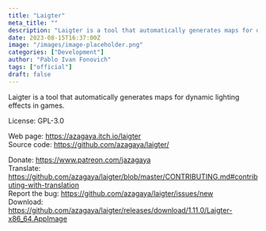 ```yaml
---
title: "Laigter"
meta_title: ""
description: "Laigter is a tool that automatically generates maps for dynamic lighting effects in games. "
date: 2023-08-15T16:37:00Z
image: "/images/image-placeholder.png"
categories: ["Development"]
author: "Pablo Ivan Fonovich"
tags: ["official"]
draft: false
---
```


Laigter is a tool that automatically generates maps for dynamic lighting effects in games.

License: GPL-3.0

Web page: https://azagaya.itch.io/laigter  
Source code: https://github.com/azagaya/laigter/

Donate: https://www.patreon.com/jazagaya  
Translate: https://github.com/azagaya/laigter/blob/master/CONTRIBUTING.md#contributing-with-translation  
Report the bug: https://github.com/azagaya/laigter/issues/new  
Download: https://github.com/azagaya/laigter/releases/download/1.11.0/Laigter-x86_64.AppImage
